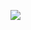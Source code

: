 

[![](https://badge.imagelayers.io/dafire/nginx_uwsgi_django:latest.svg)](https://imagelayers.io/?images=dafire/nginx_uwsgi_django:latest 'Get your own badge on imagelayers.io')